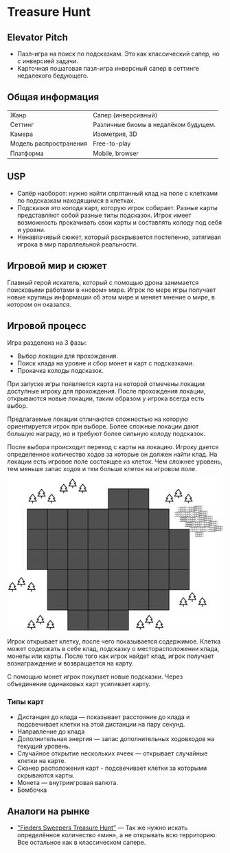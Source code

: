 # Treasure Hunt

## Elevator Pitch
- Пазл-игра на поиск по подсказкам. Это как классический сапер, но с инверсией задачи.
- Карточная пошаговая пазл-игра инверсный сапер в сеттинге недалекого бедующего.

## Общая информация
|||
| ---------------------- |:-------------------------------------|
| Жанр                   | Сапер (инверсивный)                  |
| Сеттинг                | Различные биомы в недалёком будущем. |
| Камера                 | Изометрия, 3D                        |
| Модель распространения | Free-to-play                         |
| Платформа              | Mobile, browser                      |

## USP
- Сапёр наоборот: нужно найти спрятанный клад на поле с клетками по подсказкам находящимся в клетках.
- Подсказки это колода карт, которую игрок собирает. Разные карты представляют собой разные типы подсказок. 
  Игрок имеет возможность прокачивать свои карты и составлять колоду под себя и уровни.
- Ненавязчивый сюжет, который раскрывается постепенно, затягивая игрока в мир параллельной реальности.

## Игровой мир и сюжет
Главный герой искатель, который с помощью дрона занимается поисковыми работами в «новом» мире.
Игрок по мере игры получает новые крупицы информации об этом мире и меняет мнение о мире, в котором он оказался. 

## Игровой процесс

Игра разделена на 3 фазы:
- Выбор локации для прохождения.
- Поиск клада на уровне и сбор монет и карт с подсказками.
- Прокачка колоды подсказок.

При запуске игры появляется карта на которой отмечены локации доступные игроку для прохождения.
После прохождения локации, открываются новые локации, таким образом у игрока всегда есть выбор.

Предлагаемые локации отличаются сложностью на которую ориентируется игрок при выборе.
Более сложные локации дают большую награду, но и требуют более сильную колоду подсказок.

После выбора происходит переход с карты на локацию.
Игроку дается определенное количество ходов за которые он должен найти клад.
На локации есть игровое поле состоящее из клеток.
Чем сложнее уровень, тем меньше запас ходов и тем больше клеток на игровом поле.

![scene.png](scene.png)

Игрок открывает клетку, после чего показывается содержимое.
Клетка может содержать в себе клад, подсказку о месторасположении клада, монеты или карты.
После того как игрок найдет клад, игрок получает вознаграждение и возвращается на карту.

С помощью монет игрок покупает новые подсказки.
Через объединение одинаковых карт усиливает карту.

### Типы карт
- Дистанция до клада — показывает расстояние до клада и подсвечивает клетки на этой дистанции на пару секунд.
- Направление до клада
- Дополнительная энергия — запас дополнительных ходовходов на текущий уровень.
- Случайное открытие нескольких ячеек — открывает случайные клетки на карте. 
- Сканер расположения карт - подсвечивает клетки за которыми скрываются карты.
- Монета — внутриигровая валюта. 
- Бомбочка

## Аналоги на рынке
- ["Finders Sweepers Treasure Hunt"](https://play.google.com/store/apps/details?id=com.exceptionullgames.finders.sweepers) — Так же нужно искать определённое количество «мин», а не открывать всю территорию. Все остальное как в классическом сапере. 
